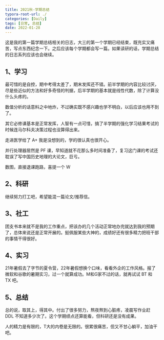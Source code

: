 ```yaml
---
title: 2021秋-学期总结
typora-root-url: ./
categories: [Daily]
tags: [日常, 总结]
date: 2022-01-28
---
```


这是我的第一篇学期总结相关的日志，大三的第一个学期已经结束，既充实又痛苦，写点东西纪念一下。之后应该每个学期都会写一篇。如果读研的话，学期总结的日志系列应该也会继续。

<!--more-->

## 1、学习

最可惜的是自控，期中考得太差了，期末发挥还不错。前半学期的内容比较讨厌，尽是些近似的方法和好多奇怪的判据，后半学期的基本就是线性代数，除了计算没什么头疼的。

数值分析的话意料之中地炸，不过确实既不感兴趣也学不明白，以后应该也用不到了。

其它必修课基本是正常发挥，人智有一点可惜，搞了半学期的强化学习结果考试的时候连马尔科夫决策过程也没算得出来。

走进医学给了 A+ 我是没想到的，学的很认真也很开心。

并行处理器居然是 PF 课，早知道就不花那么多时间准备了，复习这门课的考试还耽误了写中国历史地理的大论文，巨亏。

数图，直接退课跑路，喜提一个 W

## 2、科研

继续努力打工吧，希望能混一篇论文/推荐信。

## 3、社工

团支书本来就不是我的工作重点，把该办的几个活动正常地办完就达到我的预期了，总体来说还是正常开展的。挺佩服某些大神的，成绩好还有很多精力把班干部的事情干得很好。

## 4、实习

21年暑假去了字节的夏令营，22年暑假想换个口味，看看外企的工作风格。报了微软和谷歌的暑期实习，过一个就算成功。M和G家不过的话，就再试试 BT 和 TX 吧。

## 5、总结

总的说，取其上，得其中。付出了很多努力，熬夜熬到心脏疼，凌晨写作业赶 DDL 不知道多少次了。这个学期绩点还算能看，但科研还是没有成果。

人的精力是有限的，T大的内卷是无限的。很累很痛苦，但又不甘心躺平，加油干吧。
